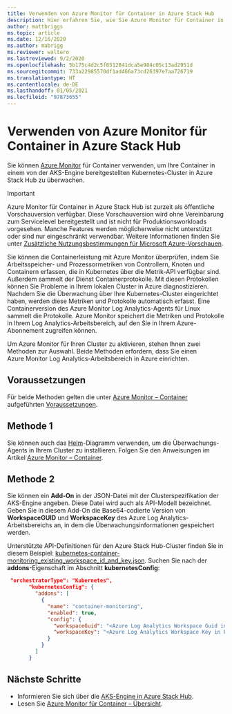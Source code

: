 ```yaml
---
title: Verwenden von Azure Monitor für Container in Azure Stack Hub
description: Hier erfahren Sie, wie Sie Azure Monitor für Container in Azure Stack Hub verwenden.
author: mattbriggs
ms.topic: article
ms.date: 12/16/2020
ms.author: mabrigg
ms.reviewer: waltero
ms.lastreviewed: 9/2/2020
ms.openlocfilehash: 5b175c4d2c5f8512841dca5e984c05c13ad2951d
ms.sourcegitcommit: 733a22985570df1ad466a73cd26397e7aa726719
ms.translationtype: HT
ms.contentlocale: de-DE
ms.lasthandoff: 01/05/2021
ms.locfileid: "97873655"
---
```

# <a name="use-azure-monitor-for-containers-on-azure-stack-hub"></a>Verwenden von Azure Monitor für Container in Azure Stack Hub

Sie können [Azure Monitor](/azure/azure-monitor/) für Container verwenden, um Ihre Container in einem von der AKS-Engine bereitgestellten Kubernetes-Cluster in Azure Stack Hub zu überwachen. 

> [!IMPORTANT]
> Azure Monitor für Container in Azure Stack Hub ist zurzeit als öffentliche Vorschauversion verfügbar.
> Diese Vorschauversion wird ohne Vereinbarung zum Servicelevel bereitgestellt und ist nicht für Produktionsworkloads vorgesehen. Manche Features werden möglicherweise nicht unterstützt oder sind nur eingeschränkt verwendbar. Weitere Informationen finden Sie unter [Zusätzliche Nutzungsbestimmungen für Microsoft Azure-Vorschauen](https://azure.microsoft.com/support/legal/preview-supplemental-terms/).

Sie können die Containerleistung mit Azure Monitor überprüfen, indem Sie Arbeitsspeicher- und Prozessormetriken von Controllern, Knoten und Containern erfassen, die in Kubernetes über die Metrik-API verfügbar sind. Außerdem sammelt der Dienst Containerprotokolle. Mit diesen Protokollen können Sie Probleme in Ihrem lokalen Cluster in Azure diagnostizieren. Nachdem Sie die Überwachung über Ihre Kubernetes-Cluster eingerichtet haben, werden diese Metriken und Protokolle automatisch erfasst. Eine Containerversion des Azure Monitor Log Analytics-Agents für Linux sammelt die Protokolle. Azure Monitor speichert die Metriken und Protokolle in Ihrem Log Analytics-Arbeitsbereich, auf den Sie in Ihrem Azure-Abonnement zugreifen können.

Um Azure Monitor für Ihren Cluster zu aktivieren, stehen Ihnen zwei Methoden zur Auswahl. Beide Methoden erfordern, dass Sie einen Azure Monitor Log Analytics-Arbeitsbereich in Azure einrichten.

## <a name="prerequisites"></a>Voraussetzungen

Für beide Methoden gelten die unter [Azure Monitor – Container](https://github.com/Helm/charts/tree/master/incubator/azuremonitor-containers) aufgeführten [Voraussetzungen](https://github.com/Helm/charts/tree/master/incubator/azuremonitor-containers#pre-requisites).

## <a name="method-one"></a>Methode 1

Sie können auch das [Helm](https://helm.sh/)-Diagramm verwenden, um die Überwachungs-Agents in Ihrem Cluster zu installieren. Folgen Sie den Anweisungen im Artikel [Azure Monitor – Container](https://github.com/Helm/charts/tree/master/incubator/azuremonitor-containers).

## <a name="method-two"></a>Methode 2

Sie können ein **Add-On** in der JSON-Datei mit der Clusterspezifikation der AKS-Engine angeben. Diese Datei wird auch als API-Modell bezeichnet. Geben Sie in diesem Add-On die Base64-codierte Version von **WorkspaceGUID** und **WorkspaceKey** des Azure Log Analytics-Arbeitsbereichs an, in dem die Überwachungsinformationen gespeichert werden.

Unterstützte API-Definitionen für den Azure Stack Hub-Cluster finden Sie in diesem Beispiel: [kubernetes-container-monitoring_existing_workspace_id_and_key.json](https://github.com/Azure/aks-engine/blob/master/examples/addons/container-monitoring/kubernetes-container-monitoring_existing_workspace_id_and_key.json). Suchen Sie nach der **addons**-Eigenschaft im Abschnitt **kubernetesConfig**:

```JSON  
 "orchestratorType": "Kubernetes",
       "kubernetesConfig": {
         "addons": [
           {
             "name": "container-monitoring",
             "enabled": true,
             "config": {
               "workspaceGuid": "<Azure Log Analytics Workspace Guid in Base-64 encoded>",
               "workspaceKey": "<Azure Log Analytics Workspace Key in Base-64 encoded>"
             }
           }
         ]
       }
```

## <a name="next-steps"></a>Nächste Schritte

- Informieren Sie sich über die [AKS-Engine in Azure Stack Hub](azure-stack-kubernetes-aks-engine-overview.md).  
- Lesen Sie [Azure Monitor für Container – Übersicht](/azure/azure-monitor/insights/container-insights-overview).
